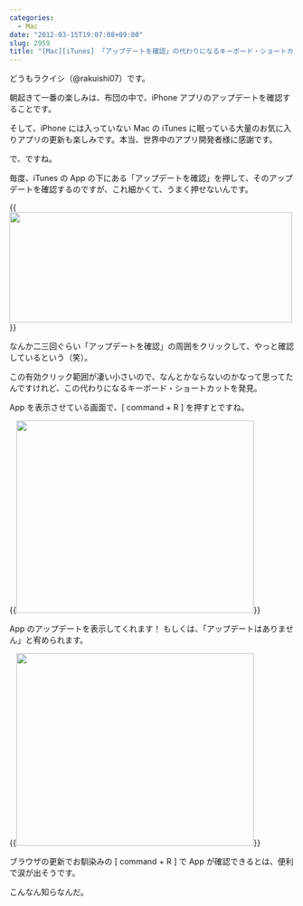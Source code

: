 ```yaml
---
categories:
  - Mac
date: "2012-03-15T19:07:08+09:00"
slug: 2959
title: "[Mac][iTunes] 「アップデートを確認」の代わりになるキーボード・ショートカット"
---
```


どうもラクイシ（@rakuishi07）です。

朝起きて一番の楽しみは、布団の中で、iPhone アプリのアップデートを確認することです。

そして、iPhone には入っていない Mac の iTunes に眠っている大量のお気に入りアプリの更新も楽しみです。本当、世界中のアプリ開発者様に感謝です。

で、ですね。

毎度、iTunes の App の下にある「アップデートを確認」を押して、そのアップデートを確認するのですが、これ細かくて、うまく押せないんです。

{{<img alt="" src="/images/2012/03/2959_1.png" width="500" height="195">}}

なんか二三回ぐらい「アップデートを確認」の周囲をクリックして、やっと確認しているという（笑）。

この有効クリック範囲が凄い小さいので、なんとかならないのかなって思ってたんですけれど、この代わりになるキーボード・ショートカットを発見。

App を表示させている画面で、[ command + R ] を押すとですね。

{{<img alt="" src="/images/2012/03/2959_2.png" width="420" height="340">}}

App のアップデートを表示してくれます！ もしくは、「アップデートはありません」と宥められます。

{{<img alt="" src="/images/2012/03/2959_3.png" width="420" height="340">}}

ブラウザの更新でお馴染みの [ command + R ] で App が確認できるとは、便利で涙が出そうです。

こんなん知らなんだ。
